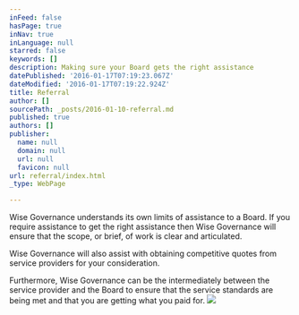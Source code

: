 ```yaml
---
inFeed: false
hasPage: true
inNav: true
inLanguage: null
starred: false
keywords: []
description: Making sure your Board gets the right assistance
datePublished: '2016-01-17T07:19:23.067Z'
dateModified: '2016-01-17T07:19:22.924Z'
title: Referral
author: []
sourcePath: _posts/2016-01-10-referral.md
published: true
authors: []
publisher:
  name: null
  domain: null
  url: null
  favicon: null
url: referral/index.html
_type: WebPage

---
```

Wise Governance understands its own
limits of assistance to a Board. If you require assistance to get the right
assistance then Wise Governance will ensure that the scope, or brief,
of work is clear and articulated. 

Wise Governance will also assist with
obtaining competitive quotes from  service providers for your consideration. 

Furthermore,
Wise Governance can be the intermediately between the service provider and the
Board to ensure that the service standards are being met and that you are
getting what you paid for.
![](https://s3-us-west-2.amazonaws.com/the-grid-img/p/2efe03c51b1859a0c9a2e18bf5b8f66943d96a1b.png)